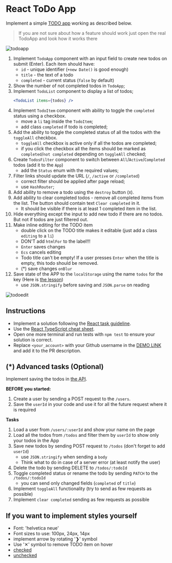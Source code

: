 # React ToDo App
Implement a simple [TODO app](http://todomvc.com/examples/vanillajs/) working as described below.

> If you are not sure about how a feature should work just open the real TodoApp and look how it works there

![todoapp](./description/todoapp.gif)

1. Implement `TodoApp` component with an input field to create new todos on submit (Enter). Each item should have:
    - `id` - unique identifier (`+new Date()` is good enough)
    - `title` - the text of a todo
    - `completed` - current status (`false` by default)
1. Show the number of not completed todos in `TodoApp`;
1. Implement `TodoList` component to display a list of todos;
    ```jsx harmony
    <TodoList items={todos} />
    ```
1. Implement `TodoItem` component with ability to toggle the `completed` status using a checkbox.
    - move a `li` tag inside the `TodoItem`;
    - add class `completed` if todo is completed;
1. Add the ability to toggle the completed status of all the todos with the `toggleAll` checkbox.
    - `toggleAll` checkbox is active only if all the todos are completed;
    - if you click the checkbox all the items should be marked as `completed`/`not completed` depending on `toggleAll` checked;
1. Create `TodosFilter` component to switch between `All`/`Active`/`Completed` todos (add it to the `App`)
    - add the `Status` enum with the required values;
1. Filter links should update the URL (`/`, `/active` or `/completed`)
    - correct filter should be applied after page reload;
    - use `HashRouter`;
1. Add ability to remove a todo using the `destroy` button (`X`).
1. Add ability to clear completed todos - remove all completed items from the list. The button should contain text `Clear completed` in it.
    - It should be visible if there is at least 1 completed item in the list.
1. Hide everything except the input to add new todo if there are no todos. But not if todos are just filtered out.
1. Make inline editing for the TODO item
    - double click on the TODO title makes it editable (just add a class `editing` to a `li`)
    - DON'T add `htmlFor` to the label!!!
    - `Enter` saves changes
    - `Ecs` cancels editing
    - Todo title can't be empty! If a user presses `Enter` when the title is empty, this todo should be removed.
    - (*) save changes `onBlur`
1. Save state of the APP to the `localStorage` using the name `todos` for the key (Here is [the lesson](https://mate.academy/learn/react/custom-hooks#/video/777))
    - use `JSON.stringify` before saving and `JSON.parse` on reading

![todoedit](./description/edittodo.gif)

## Instructions

- Implement a solution following the [React task guideline](https://github.com/mate-academy/react_task-guideline#react-tasks-guideline).
- Use the [React TypeScript cheat sheet](https://mate-academy.github.io/fe-program/js/extra/react-typescript).
- Open one more terminal and run tests with `npm test` to ensure your solution is correct.
- Replace `<your_account>` with your Github username in the [DEMO LINK](https://andriy3323.github.io/react_todo-app/) and add it to the PR description.

## (*) Advanced tasks (Optional)
Implement saving the todos in [the API](https://mate-academy.github.io/fe-students-api/).

**BEFORE you started:**
1. Create a user by sending a POST request to the `/users`.
1. Save the `userId` in your code and use it for all the future request where it is required

**Tasks**
1. Load a user from `/users/:userId` and show your name on the page
1. Load all the todos from `/todos` and filter them by `userId` to show only your todos in the App
1. Save new todos by sending POST request to `/todos` (don't forget to add `userId`)
    - use `JSON.stringify` when sending a `body`
    - Think what to do in case of a server error (at least notify the user)
1. Delete the todo by sending DELETE to `/todos/:todoId`
1. Toggle completed status or rename the todo by sending `PATCH` to the `/todos/:todoId`
    - you can send only changed fields (`completed` of `title`)
1. Implement `toggleAll` functionality (try to send as few requests as possible)
1. Implement `clear completed` sending as few requests as possible

##  If you want to implement styles yourself
- Font: 'helvetica neue'
- Font sizes to use: 100px, 24px, 14px
- implement arrow by rotating '❯' symbol
- Use '✕' symbol to remove TODO item on hover
- [checked](./public/icons/checked.svg)
- [unchecked](./public/icons/unchecked.svg)

